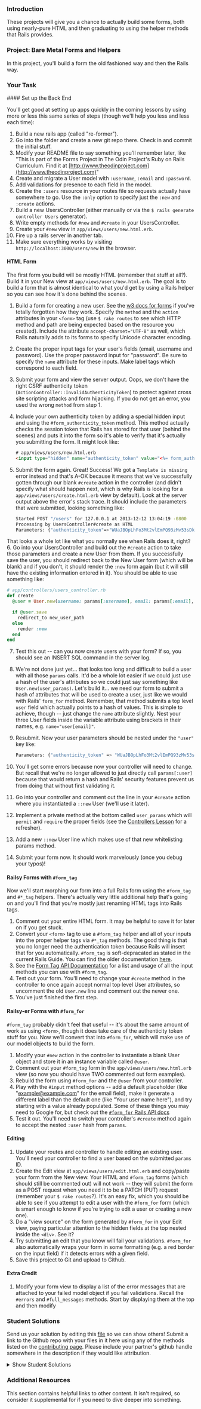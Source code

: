 ### Introduction

These projects will give you a chance to actually build some forms, both using nearly-pure HTML and then graduating to using the helper methods that Rails provides.

### Project: Bare Metal Forms and Helpers

In this project, you'll build a form the old fashioned way and then the Rails way.

### Your Task

<div class="lesson-content__panel" markdown="1">
#### Set up the Back End

You'll get good at setting up apps quickly in the coming lessons by using more or less this same series of steps (though we'll help you less and less each time):

1. Build a new rails app (called "re-former").
2. Go into the folder and create a new git repo there.  Check in and commit the initial stuff.
3. Modify your README file to say something you'll remember later, like "This is part of the Forms Project in The Odin Project's Ruby on Rails Curriculum.  Find it at [http://www.theodinproject.com](http://www.theodinproject.com)"
4. Create and migrate a User model with `:username`, `:email` and `:password`.
5. Add validations for presence to each field in the model.
6. Create the `:users` resource in your routes file so requests actually have somewhere to go.  Use the `:only` option to specify just the `:new` and `:create` actions.
7. Build a new UsersController (either manually or via the `$ rails generate controller Users` generator).
8. Write empty methods for `#new` and `#create` in your UsersController.
9. Create your `#new` view in `app/views/users/new.html.erb`.
10. Fire up a rails server in another tab.
11. Make sure everything works by visiting `http://localhost:3000/users/new` in the browser.

#### HTML Form

The first form you build will be mostly HTML (remember that stuff at all?).  Build it in your New view at `app/views/users/new.html.erb`.  The goal is to build a form that is almost identical to what you'd get by using a Rails helper so you can see how it's done behind the scenes.

1. Build a form for creating a new user.  See the [w3 docs for forms](http://www.w3schools.com/tags/tag_form.asp) if you've totally forgotten how they work.  Specify the `method` and the `action` attributes in your `<form>` tag (use `$ rake routes` to see which HTTP method and path are being expected based on the resource you created).  Include the attribute `accept-charset="UTF-8"` as well, which Rails naturally adds to its forms to specify Unicode character encoding.
2. Create the proper input tags for your user's fields (email, username and password).  Use the proper password input for "password".  Be sure to specify the `name` attribute for these inputs.  Make label tags which correspond to each field.
3. Submit your form and view the server output.  Oops, we don't have the right CSRF authenticity token (`ActionController::InvalidAuthenticityToken`) to protect against cross site scripting attacks and form hijacking. If you do not get an error, you used the wrong `method` from step 1.
4. Include your own authenticity token by adding a special hidden input and using the `#form_authenticity_token` method.  This method actually checks the session token that Rails has stored for that user (behind the scenes) and puts it into the form so it's able to verify that it's actually you submitting the form.  It might look like:

   ~~~html
   # app/views/users/new.html.erb
   <input type="hidden" name="authenticity_token" value="<%= form_authenticity_token %>">
   ~~~

5. Submit the form again.  Great! Success!  We got a `Template is missing` error instead and that's A-OK because it means that we've successfully gotten through our blank `#create` action in the controller (and didn't specify what should happen next, which is why Rails is looking for a `app/views/users/create.html.erb` view by default).  Look at the server output above the error's stack trace.  It should include the parameters that were submitted, looking something like:

   ~~~bash
   Started POST "/users" for 127.0.0.1 at 2013-12-12 13:04:19 -0800
   Processing by UsersController#create as HTML
   Parameters: {"authenticity_token"=>"WUaJBOpLhFo3Mt2vlEmPQ93zMv53sDk6WFzZ2YJJQ0M=", "username"=>"foobar", "email"=>"foo@bar.com", "password"=>"[FILTERED]"}
   ~~~
That looks a whole lot like what you normally see when Rails does it, right?
6. Go into your UsersController and build out the `#create` action to take those parameters and create a new User from them.  If you successfully save the user, you should redirect back to the New User form (which will be blank) and if you don't, it should render the `:new` form again (but it will still have the existing information entered in it).  You should be able to use something like:

   ~~~ruby
   # app/controllers/users_controller.rb
   def create
     @user = User.new(username: params[:username], email: params[:email], password: params[:password])

     if @user.save
       redirect_to new_user_path
     else
       render :new
     end
   end
   ~~~

7. Test this out -- can you now create users with your form? If so, you should see an INSERT SQL command in the server log.
8. We're not done just yet... that looks too long and difficult to build a user with all those `params` calls.  It'd be a whole lot easier if we could just use a hash of the user's attributes so we could just say something like `User.new(user_params)`.  Let's build it... we need our form to submit a hash of attributes that will be used to create a user, just like we would with Rails' `form_for` method.  Remember, that method submits a top level `user` field which actually points to a hash of values.  This is simple to achieve, though -- just change the `name` attribute slightly.  Nest your three User fields inside the variable attribute using brackets in their names, e.g. `name="user[email]"`.
9. Resubmit.  Now your user parameters should be nested under the `"user"` key like:

   ~~~bash
   Parameters: {"authenticity_token" => "WUaJBOpLhFo3Mt2vlEmPQ93zMv53sDk6WFzZ2YJJQ0M=", "user" =>{ "username" => "foobar", "email" => "foo@bar.com", "password" => "[FILTERED]" } }
   ~~~

4. You'll get some errors because now your controller will need to change.  But recall that we're no longer allowed to just directly call `params[:user]` because that would return a hash and Rails' security features prevent us from doing that without first validating it.
5. Go into your controller and comment out the line in your `#create` action where you instantiated a `::new` User (we'll use it later).
6. Implement a private method at the bottom called `user_params` which will `permit` and `require` the proper fields (see the [Controllers Lesson](/courses/ruby-on-rails/lessons/controllers) for a refresher).
7. Add a new `::new` User line which makes use of that new whitelisting params method.
5. Submit your form now.  It should work marvelously (once you debug your typos)!

#### Railsy Forms with `#form_tag`

Now we'll start morphing our form into a full Rails form using the `#form_tag` and `#*_tag` helpers.  There's actually very little additional help that's going on and you'll find that you're mostly just renaming HTML tags into Rails tags.

1. Comment out your entire HTML form.  It may be helpful to save it for later on if you get stuck.
2. Convert your `<form>` tag to use a `#form_tag` helper and all of your inputs into the proper helper tags via `#*_tag` methods.  The good thing is that you no longer need the authentication token because Rails will insert that for you automatically. `#form_tag` is soft-depracated as stated in the current Rails Guide. You can find the older documentation [here](https://guides.rubyonrails.org/v5.2/form_helpers.html).
3. See the [Form Tag API Documentation](http://api.rubyonrails.org/classes/ActionView/Helpers/FormTagHelper.html#method-i-form_tag) for a list and usage of all the input methods you can use with `#form_tag`.
4. Test out your form.  You'll need to change your `#create` method in the controller to once again accept normal top level User attributes, so uncomment the old `User.new` line and comment out the newer one.
5. You've just finished the first step.

#### Railsy-er Forms with `#form_for`

`#form_tag` probably didn't feel that useful -- it's about the same amount of work as using `<form>`, though it does take care of the authenticity token stuff for you.  Now we'll convert that into `#form_for`, which will make use of our model objects to build the form.

1. Modify your `#new` action in the controller to instantiate a blank User object and store it in an instance variable called `@user`.
2. Comment out your `#form_tag` form in the `app/views/users/new.html.erb` view (so now you should have TWO commented out form examples).
3. Rebuild the form using `#form_for` and the `@user` from your controller.
4. Play with the `#input` method options -- add a default placeholder (like "example@example.com" for the email field), make it generate a different label than the default one (like "Your user name here"), and try starting with a value already populated.  Some of these things you may need to Google for, but check out the [`#form_for` Rails API docs](http://apidock.com/rails/ActionView/Helpers/FormHelper/form_for)
5. Test it out.  You'll need to switch your controller's `#create` method again to accept the nested `:user` hash from `params`.

#### Editing

1. Update your routes and controller to handle editing an existing user.  You'll need your controller to find a user based on the submitted `params` ID.
2. Create the Edit view at `app/views/users/edit.html.erb` and copy/paste your form from the New view.  Your HTML and `#form_tag` forms (which should still be commented out) will not work -- they will submit the form as a POST request when you need it to be a PATCH (PUT) request (remember your `$ rake routes`?).  It's an easy fix, which you should be able to see if you attempt to edit a user with the `#form_for` form (which is smart enough to know if you're trying to edit a user or creating a new one).
3. Do a "view source" on the form generated by `#form_for` in your Edit view, paying particular attention to the hidden fields at the top nested inside the `<div>`.  See it?
4. Try submitting an edit that you know will fail your validations. `#form_for` also automatically wraps your form in some formatting (e.g. a red border on the input field) if it detects errors with a given field.
5. Save this project to Git and upload to Github.

#### Extra Credit

1. Modify your form view to display a list of the error messages that are attached to your failed model object if you fail validations.  Recall the `#errors` and `#full_messages` methods.  Start by displaying them at the top and then modify

</div>

### Student Solutions
Send us your solution by editing this [file](https://github.com/TheOdinProject/curriculum/blob/master/rails_programming/forms_and_authentication/project_forms.md) so we can show others! Submit a link to the Github repo with your files in it here using any of the methods listed on the [contributing page](http://github.com/TheOdinProject/curriculum/blob/master/contributing.md).  Please include your partner's github handle somewhere in the description if they would like attribution.

<details markdown="block">
  <summary> Show Student Solutions </summary>

* Add your solution below this line!
* [JvPelai's Solution](https://github.com/JvPelai/re-former)
* [Uduak Essien's Solution](https://github.com/acushlakoncept/Bare-Metal-Forms-and-Helpers)
* [qazaqpyn's Solution](https://github.com/qazaqpyn/re-former)
* [Ryan Lewin's Solution](https://github.com/ryan-lewin/re-former)
* [Saul-Good-Homie's Solution](https://github.com/Saul-Good-Homie/re-former)
* [irlgabriel's Solution](https://github.com/irlgabriel/re-former)
* [Christian's Solution](https://github.com/rueeazy/re-former)
* [Aulbourn's Solution](https://github.com/aulbytj/RailsReFormer/tree/feature/build) - [View in Browser](https://fierce-atoll-94165.herokuapp.com)
* [fillingthemoon's Solution](https://github.com/fillingthemoon/re-former)
* [jodokusquack's solution](https://github.com/jodokusquack/re-former)
* [Nestor's solution](https://github.com/nestor-c/Odin_Re-former)
* [Jithin's Solution](https://github.com/jithindasad/re-former)
* [Mohamed Eltayeb's Solution](https://github.com/mohamedosamaeltayeb/reformer)
* [Airi Chow's Solution](https://github.com/airi-14x/TheOdinProject-Rails/tree/master/re-former)
* [Olugbade Olalekan's Solution](https://github.com/gbadesimple/project_forms)
* [leetie's Solution](https://github.com/leetie/re-former)
* [Lucas Bide's Solution](https://github.com/Lucas-Bide/re-former)
* [Grant Cottle's Solution](https://github.com/grantmaster89/re-former)
* [Powei94's Solution](https://github.com/powei94/rails_re-former)
* [Run After's Solution](https://github.com/run-after/re-former)
* [Helmi's Solution](https://github.com/helmihidzir/re-former)
* [David Auza's and Luis Novoa's Solution](https://github.com/davidauza-engineer/Ruby-on-Rails-Re-Former)
* [Nasser Abachi's Solution](https://github.com/abachi/re-former)
* [Vedant's Solution](https://github.com/vedantshetty/Odin_Project_Code/tree/master/Ruby_On_Rails/ReFormer)
* [Ian's Solution](https://github.com/IanMKesler/re-former)
* [Rudi Boshoff's Solution](https://github.com/RudiBoshoff/re-former) - complete with index page
* [Carlos Del Real's and António's Solution](https://github.com/carloshdelreal/re-former)
* [Braxton Lemmon's Solution](https://github.com/braxtonlemmon/re-former)
* [Kevin Vuong's Solution](https://github.com/fffear/re-former)
* [Chris Wegscheid's Solution](https://github.com/cwegscheid08/re-former)
* [Simon Tharby's Solution](https://github.com/jinjagit/re-former)
* [Stefano Merazzi's Solution](https://github.com/ste001/re-former)
* [Jason McKee's Solution](https://github.com/jttmckee/re-former)
* [Ovsjah Schweinefresser's Solution](https://github.com/Ovsjah/re-former)
* [Dennis Cope's Solution](https://github.com/coped/Re-former)
* [goodjobbin85's Solution](https://github.com/goodjobbin85/odin-re-former)
* [Jeremy-D's Solution](https://github.com/Jeremy-D/re-former)
* [prw001's Solution](https://github.com/prw001/re-former)
* [Btreims's Solution](https://github.com/btreim/re-former)
* [0zra's Solution](https://github.com/0zra/re-form)
* [Javier Machin's Solution](https://github.com/Javier-Machin/re-former)
* [theghall's Solution](https://github.com/theghall/odin-re-former.git)
* [Jonathan Yiv's Solution](https://github.com/JonathanYiv/re-former)
* [Clayton Sweeten's Solution](https://github.com/cjsweeten101/re-former)
* [justinckim3's Solution](https://github.com/justinckim3/re-former)
* [Nikolay Dyulgerov's Solution](https://github.com/NicolayD/re-former)
* [mindovermiles262's Solution](https://github.com/mindovermiles262/re-former)
* [holdercp's Solution](https://github.com/holdercp/re-former)
* [jfonz412's Solution](https://github.com/jfonz412/re-former)
* [nmac's Solution](https://github.com/nmacawile/re-former)
* [Adong520's Solution](https://github.com/Adong520/reformer)
* [ToTenMilan's Solution](https://github.com/ToTenMilan/the_odin_project/tree/master/rails/forms/re-former)
* [Orlando's Solution](https://github.com/orlandodan14/Ruby-on-Rails/tree/master/Re-former)
* [leosoaivan's Solution](https://github.com/leosoaivan/TOP_reformer/tree/master)
* [Austin's Solution](https://github.com/CouchofTomato/reformer)
* [Jib's Solution](https://github.com/NuclearMachine/odin_rails/tree/master/re-former)
* [spierer's Solution](https://github.com/spierer/odin-forms)
* [Jamie's Solution](https://github.com/Jberczel/odin-projects/tree/master/re-former) - [walkthrough](http://jberczel.github.io/forms-walkthrough/)
* [Afshin M's Solution](https://github.com/afshinator/re-former)
* [Marina Sergeyeva's Solution](https://github.com/imousterian/OdinProject/tree/master/Project3_Forms/re-former)
* [Donald's Solution](https://github.com/donaldali/odin-rails/tree/master/re-former)
* [Vincent's Solution](https://github.com/wingyu/Practice_forms)
* [Tommy Noe's Solution](https://github.com/thomasjnoe/re-former)
* [Kate McFaul's Solution](https://github.com/craftykate/odin-project/tree/master/Chapter_04-Advanced_Rails/forms)
* [Nikola Čvorović's Solution](https://github.com/cvorak/re-former)
* [Jason Matthews' Solution](https://github.com/fo0man/re-former)
* [Sasikala's Solution](https://github.com/Sasikala-Ravichandran/re-former)
* [Dominik Stodolny's Solution](https://github.com/dstodolny/re-former)
* [Julian Feliciano's Solution](https://github.com/JulsFelic/re-former)
* [Trump's Solution](https://github.com/trump812/OdinProject/tree/master/Ruby_on_Rails/re-former)
* [Lara Finnegan's Solution](https://github.com/lcf0285/re-former)
* [Kevin Mulhern's Solution](https://github.com/KevinMulhern/re-former)
* [Eduardo Frias' Solution](https://github.com/feek1g/theodinproject/tree/master/RubyOnRails/re-former)
* [Frank Peelen's Solution](https://github.com/FrankPeelen/re-former)
* [Raycotek's Solution](https://github.com/Raycotek/Re-Former)
* [dchen71's Solution](https://github.com/dchen71/re-former)
* [Matias Pan's Solution](https://github.com/kriox26/re-former)
* [Tomislav Mikulin's Solution](https://github.com/MrKindle85/re-former)
* [Alex Chen's Solution](https://github.com/Chenzilla/re-former)
* [Dan Hoying's Solution](https://github.com/danhoying/re_former)
* [Hassan Mahmoud's Solution](https://github.com/HassanTC/re-former)
* [Aviv Levinsky's Solution](https://github.com/pugsiman/re-former)
* [Florian Mainguy's Solution](https://github.com/florianmainguy/theodinproject/tree/master/rails/re-former)
* [Alex Tsiras' Solution](https://github.com/arialblack14/re-former)
* [cdouglass's Solution](https://github.com/cdouglass/odin-project-exercises/tree/master/rails/re-former)
* [Radi Totev's Solution](https://github.com/raditotev/re-former)
* [srashidi's Solution](https://github.com/srashidi/Forms/tree/master/re-former)
* [Luke Walker's Solution](https://github.com/ubershibs/rails_course/tree/master/re-former)
* [Scott Bobbitt's Solution](https://github.com/sco-bo/re-former)
* [Matt Velez's Solution](https://github.com/Timecrash/rails-projects/tree/master/re-former)
* [Max Gallant's Solution](https://github.com/mcgalcode/re-former)
* [Miguel Herrera's Solution](https://github.com/migueloherrera/re-former)
* [James Brooks's Solution](https://github.com/jhbrooks/re-former)
* [Akshay Bharwani's Solution](https://github.com/akshaybharwani/re-former)
* [Sander Schepens's Solution](https://github.com/schepens83/theodinproject.com/tree/master/rails/project7--bare-metal-forms-and-helpers/re-former)
* [Arthur Vieira's Solution](https://github.com/arthur-vieira/re-former)
* [Fabricio Carrara's Solution](https://github.com/fcarrara/re-former)
* [Deepak's Solution](https://github.com/Deepak5050/re-former-v2.git)
* [Earth35's Solution](https://github.com/Earth35/re-former)
* [Shala Qweghen's Solution](https://github.com/ShalaQweghen/project_forms)
* [Jiazhi Guo's Solution](https://github.com/jerrykuo7727/re-former)
* [Amrr Bakry's Solution](https://github.com/Amrrbakry/rails_the_odin_project/tree/master/re-former)
* [Dylan's Solution](https://github.com/resputin/the_odin_project/tree/master/Rails/re-former)
* [Jakub Peikert's Solution](https://github.com/JPeikert/odin_project/tree/master/rails/forms/re-former)
* [Joe Himes's Solution](https://github.com/deedle42/re-former.git)
* [DV's Solution](https://github.com/dvislearning/re-former)
* [Devon's Solution](https://github.com/defitjo/re-former)
* [Mateusz Staszczyk's Solution](https://github.com/sleaz0id/re-former)
* [Dckwong's Solution](https://github.com/dckwong/re-former)
* [at0micr3d's Solution](https://github.com/at0micr3d/re-former)
* [Niño Mollaneda's Solution](https://github.com/ninoM/re-former)
* [Samuel Langenfeld's Solution](https://github.com/SamuelLangenfeld/re-former)
* [Tom Westerhout's Solution](https://github.com/TomWesterhout/reformer)
* [Luján Fernaud's Solution](https://github.com/lujanfernaud/rails-re-former)
* [Pat's Solution](https://github.com/Pat878/re-former)
* [Francisco's Solution](https://github.com/fcarlosdev/the_odin_project/tree/master/re-former)
* [Bridget Nyirongo's Solution](https://github.com/Bridget12/re-former)
* [Agon's Solution](https://github.com/AgonIdrizi/RailsForms)
* [Areeba's Solution](https://github.com/AREEBAISHTIAQ/re-former/tree/master/files)
* [Jamesredux's Solution](https://github.com/Jamesredux/re-former)
* [ParamagicDev's Solution](https://github.com/ParamagicDev/re-former)
* [bchalman's Solution](https://github.com/bchalman/odin-re-former)
* [Alex's Solution](https://github.com/alexcorremans/re-former)
* [Tommy's Solution](https://github.com/hoangtommy/re-former)
* [Brendaneus' Solution](https://theodinprojects.live/courses/ruby-on-rails/projects/re-former)
* [Leila Alderman's Solution](https://github.com/leila-alderman/re-former)
* [JamCry's Solution](https://github.com/jamcry/re-former)
* [vanny96's Solution](https://github.com/vanny96/forms-project)
* [Roy's solution](https://github.com/RoyNyaga/re_former_odin_project/tree/master/re_former)
* [Cody Buffaloe's Solution](https://github.com/CodyLBuffaloe/Re-Former)
* [Alex Krewson's Solution](https://github.com/alexkrewson/re-former)
* [Rey van den Berg's Solution](https://github.com/Rey810/Forms.git)
* [guacamobley's Solution](https://github.com/guacamobley/re-former)
* [Sanyogita's Solution](https://github.com/SanyogitaPandit/ruby_on_rails/tree/master/re-former)
* [Timework's Solution](https://github.com/Timework/re-former)
* [Bendee's Solution](https://github.com/bendee48/rails-reformer)
* [Robert Suazo's Solution](https://github.com/rsuazo/re-former)
* [Ken H's Solution](https://github.com/kholston/re-former)
* [Christian Páez's Solution](https://github.com/christian1894/re-former-odin-project-rails)
* [fussykyloren's Solution](https://github.com/fussykyloren/re-former)
* [Cameron St. Amant's Solution](https://github.com/CameronStAmant/forms)
</details>

### Additional Resources
This section contains helpful links to other content. It isn't required, so consider it supplemental for if you need to dive deeper into something.
